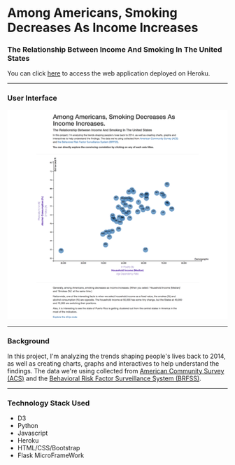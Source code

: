 # Among Americans, Smoking Decreases As Income Increases
### The Relationship Between Income And Smoking In The United States


You can click [here](https://sean-data-journalism.herokuapp.com/) to access the web application deployed on Heroku.

---
### User Interface
![user interface](image/screencapture.png)


---
### Background
In this project, I'm analyzing the trends shaping people's lives back to 2014, as well as creating charts, graphs and interactives to help understand the findings. The data we're using collected from [American Community Survey (ACS)](https://factfinder.census.gov/faces/nav/jsf/pages/searchresults.xhtml) and the [Behavioral Risk Factor Surveillance System (BRFSS)](https://chronicdata.cdc.gov/Behavioral-Risk-Factors/BRFSS-2014-Overall/5ra3-ixqq).

---
### Technology Stack Used
+ D3
+ Python
+ Javascript
+ Heroku
+ HTML/CSS/Bootstrap
+ Flask MicroFrameWork
